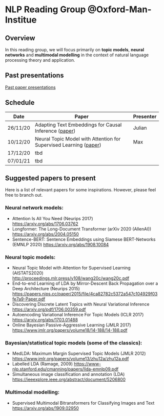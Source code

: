 # NLP Reading Group @Oxford-Man-Institue

## Overview
In this reading group, we will focus primarily on **topic models**, **neural networks** and **multimodal modelling** in the context of natural language processing theory and application.

## Past presentations
[Past paper presentations](https://github.com/MaximilianAhrens/nlp_reading_group/tree/main/past_presentations)

## Schedule

| Date      | Paper | Presenter        |
|-------|----|----|
| 26/11/20 | Adapting Text Embeddings for Causal Inference ([paper](https://arxiv.org/abs/1905.12741)) | Julian | 
| 10/12/20 | Neural Topic Model with Attention for Supervised Learning ([paper](http://proceedings.mlr.press/v108/wang20c.html)) | Max | 
| 17/12/20      | tbd   |    |        | 
| 07/01/21      | tbd   |    |        | 



## Suggested papers to present
Here is a list of relevant papers for some inspirations. However, please feel free to branch out.

### Neural network models:							
- Attention Is All You Need (Neurips 2017)					https://arxiv.org/abs/1706.03762		
- Longformer: The Long-Document Transformer (arXiv 2020 (AllenAI))					https://arxiv.org/abs/2004.05150		
- Sentence-BERT: Sentence Embeddings using Siamese BERT-Networks (EMNLP 2020)					https://arxiv.org/abs/1908.10084	

### Neural topic models:							
- Neural Topic Model with Attention for Supervised Learning (AISTATS2020)					http://proceedings.mlr.press/v108/wang20c/wang20c.pdf		
- End-to-end Learning of LDA by Mirror-Descent Back Propagation over a Deep Architecture (Neurips 2015) https://papers.nips.cc/paper/2015/file/4ca82782c5372a547c104929f03fe7a9-Paper.pdf		
- Discovering Discrete Latent Topics with Neural Variational Inference					https://arxiv.org/pdf/1706.00359.pdf		
- Autoencoding Variational Inference For Topic Models (ICLR 2017)					https://arxiv.org/abs/1703.01488		
- Online Bayesian Passive-Aggressive Learning (JMLR 2017)					https://www.jmlr.org/papers/volume18/14-188/14-188.pdf		
												
### Bayesian/statistical topic models (some of the classics):							
- MedLDA: Maximum Margin Supervised Topic Models (JMLR 2012)					https://www.jmlr.org/papers/volume13/zhu12a/zhu12a.pdf		
- Labelled LDA (Ramage, 2009)					https://www-nlp.stanford.edu/cmanning/papers/llda-emnlp09.pdf		
- Simultaneous image classification and annotation (LDA)					https://ieeexplore.ieee.org/abstract/document/5206800		

### Multimodal modelling:
- Supervised Multimodal Bitransformers for Classifying Images and Text https://arxiv.org/abs/1909.02950

